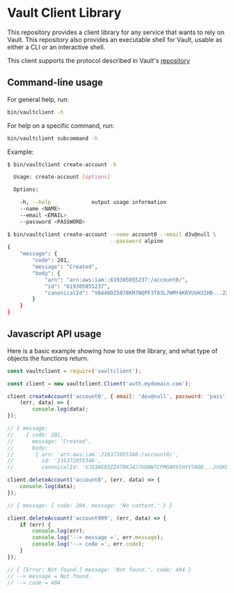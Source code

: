 # Vault Client Library

This repository provides a client library for any service that wants to rely on
Vault. This repository also provides an executable shell for Vault, usable as
either a CLI or an interactive shell.

This client supports the protocol described in Vault's
[repository](https://github.com/scality/Vault/blob/master/Protocol.md)

## Command-line usage

For general help, run:

```sh
bin/vaultclient -h
```

For help on a specific command, run:

```sh
bin/vaultclient subcommand -h
```

Example:

```sh
$ bin/vaultclient create-account -h

  Usage: create-account [options]

  Options:

    -h, --help             output usage information
    --name <NAME>
    --email <EMAIL>
    --password <PASSWORD>
```

```sh
$ bin/vaultclient create-account --name account0 --email d3v@null \
                                 --password alpine
{
    "message": {
        "code": 201,
        "message": "Created",
        "body": {
            "arn": "arn:aws:iam::619305055237:/account0/",
            "id": "619305055237",
            "canonicalId": "V8448DZ5078KM7NQPF3T83L7HMY4KRVUVH3IHD...22INTIU1KL"
        }
    }
}
```

## Javascript API usage

Here is a basic example showing how to use the library, and what type of objects
the functions return.

```js
const vaultclient = require('vaultclient');

const client = new vaultclient.Client('auth.mydomain.com');

client.createAccount('account0', { email: 'dev@null', password: 'pass' },
    (err, data) => {
        console.log(data);
});

// { message:
//    { code: 201,
//      message: 'Created',
//      body:
//       { arn: 'arn:aws:iam::216372055346:/account0/',
//         id: '216372055346',
//         canonicalId: 'VJQ1WG03ZZ4TBKJ4J7UOBWTCPMOAK9IHYV7A00...2VGKFOY' } } }
```

```js
client.deleteAccount('account0', (err, data) => {
    console.log(data);
});

// { message: { code: 204, message: 'No content.' } }
```

```js
client.deleteAccount('account999', (err, data) => {
    if (err) {
        console.log(err);
        console.log('--> message =', err.message);
        console.log('--> code =', err.code);
    }
});

// { [Error: Not found.] message: 'Not found.', code: 404 }
// --> message = Not found.
// --> code = 404
```
